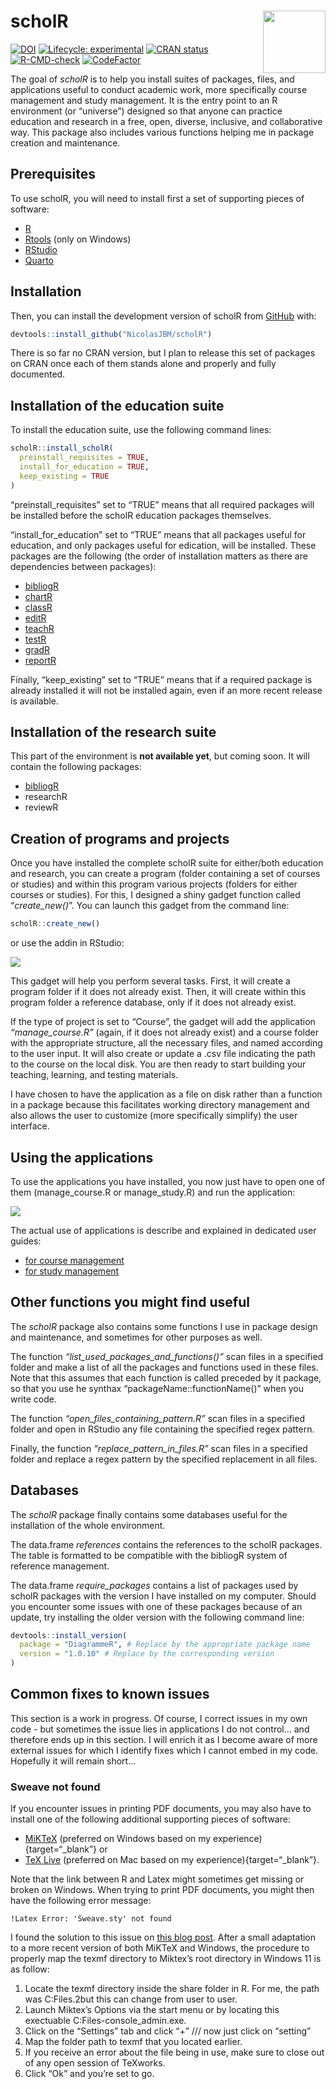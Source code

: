 
<!-- README.md is generated from README.Rmd. Please edit that file -->

# scholR <img src="https://raw.githubusercontent.com/NicolasJBM/scholR/ddc7fecbd529ef9088295ef8aedf471014545b82/docs/assets/scholR.svg" align="right" width="100" height="100" >

<!-- badges: start -->

[![DOI](https://zenodo.org/badge/454038310.svg)](https://zenodo.org/badge/latestdoi/454038310)
[![Lifecycle:
experimental](https://img.shields.io/badge/lifecycle-experimental-orange.svg)](https://lifecycle.r-lib.org/articles/stages.html#experimental)
[![CRAN
status](https://www.r-pkg.org/badges/version/scholR)](https://CRAN.R-project.org/package=scholR)
[![R-CMD-check](https://github.com/NicolasJBM/scholR/actions/workflows/R-CMD-check.yaml/badge.svg)](https://github.com/NicolasJBM/scholR/actions/workflows/R-CMD-check.yaml)
[![CodeFactor](https://www.codefactor.io/repository/github/NicolasJBM/scholR/badge)](https://www.codefactor.io/repository/github/NicolasJBM/scholR)
<!-- badges: end -->

The goal of *scholR* is to help you install suites of packages, files,
and applications useful to conduct academic work, more specifically
course management and study management. It is the entry point to an R
environment (or “universe”) designed so that anyone can practice
education and research in a free, open, diverse, inclusive, and
collaborative way. This package also includes various functions helping
me in package creation and maintenance.

## Prerequisites

To use scholR, you will need to install first a set of supporting pieces
of software:

- <a href="https://cran.rstudio.com/" target="_blank">R</a>
- <a href="https://cran.r-project.org/bin/windows/Rtools/"
  target="_blank">Rtools</a> (only on Windows)
- <a href="https://posit.co/download/rstudio-desktop/"
  target="_blank">RStudio</a>
- <a href="https://quarto.org/docs/get-started/"
  target="_blank">Quarto</a>

## Installation

Then, you can install the development version of scholR from
<a href="https://github.com/" target="_blank">GitHub</a> with:

``` r
devtools::install_github("NicolasJBM/scholR")
```

There is so far no CRAN version, but I plan to release this set of
packages on CRAN once each of them stands alone and properly and fully
documented.

## Installation of the education suite

To install the education suite, use the following command lines:

``` r
scholR::install_scholR(
  preinstall_requisites = TRUE,
  install_for_education = TRUE,
  keep_existing = TRUE
)
```

“preinstall_requisites” set to “TRUE” means that all required packages
will be installed before the scholR education packages themselves.

“install_for_education” set to “TRUE” means that all packages useful for
education, and only packages useful for edication, will be installed.
These packages are the following (the order of installation matters as
there are dependencies between packages):

- <a href="https://nicolasjbm.github.io/bibliogR/"
  target="_blank">bibliogR</a>
- <a href="https://nicolasjbm.github.io/chartR/"
  target="_blank">chartR</a>
- <a href="https://nicolasjbm.github.io/classR/"
  target="_blank">classR</a>
- <a href="https://nicolasjbm.github.io/editR/" target="_blank">editR</a>
- <a href="https://nicolasjbm.github.io/teachR/"
  target="_blank">teachR</a>
- <a href="https://nicolasjbm.github.io/testR/" target="_blank">testR</a>
- <a href="https://nicolasjbm.github.io/gradR/" target="_blank">gradR</a>
- <a href="https://nicolasjbm.github.io/reportR/"
  target="_blank">reportR</a>

Finally, “keep_existing” set to “TRUE” means that if a required package
is already installed it will not be installed again, even if an more
recent release is available.

## Installation of the research suite

This part of the environment is **not available yet**, but coming soon.
It will contain the following packages:

- <a href="https://nicolasjbm.github.io/bibliogR/"
  target="_blank">bibliogR</a>
- researchR
- reviewR

## Creation of programs and projects

Once you have installed the complete scholR suite for either/both
education and research, you can create a program (folder containing a
set of courses or studies) and within this program various projects
(folders for either courses or studies). For this, I designed a shiny
gadget function called “*create_new()*”. You can launch this gadget from
the command line:

``` r
scholR::create_new()
```

or use the addin in RStudio:

![](https://raw.githubusercontent.com/NicolasJBM/scholR/main/docs/assets/scholR-create_new.gif)

This gadget will help you perform several tasks. First, it will create a
program folder if it does not already exist. Then, it will create within
this program folder a reference database, only if it does not already
exist.

If the type of project is set to “Course”, the gadget will add the
application *“manage_course.R”* (again, if it does not already exist)
and a course folder with the appropriate structure, all the necessary
files, and named according to the user input. It will also create or
update a .csv file indicating the path to the course on the local disk.
You are then ready to start building your teaching, learning, and
testing materials.

I have chosen to have the application as a file on disk rather than a
function in a package because this facilitates working directory
management and also allows the user to customize (more specifically
simplify) the user interface.

## Using the applications

To use the applications you have installed, you now just have to open
one of them (manage_course.R or manage_study.R) and run the application:

![](https://raw.githubusercontent.com/NicolasJBM/scholR/main/docs/assets/scholR-run_manage_course.gif)

The actual use of applications is describe and explained in dedicated
user guides:

- <a href="" target="_blank">for course management</a>
- <a href="" target="_blank">for study management</a>

## Other functions you might find useful

The *scholR* package also contains some functions I use in package
design and maintenance, and sometimes for other purposes as well.

The function *“list_used_packages_and_functions()”* scan files in a
specified folder and make a list of all the packages and functions used
in these files. Note that this assumes that each function is called
preceded by it package, so that you use he synthax
“packageName::functionName()” when you write code.

The function *“open_files_containing_pattern.R”* scan files in a
specified folder and open in RStudio any file containing the specified
regex pattern.

Finally, the function *“replace_pattern_in_files.R”* scan files in a
specified folder and replace a regex pattern by the specified
replacement in all files.

## Databases

The *scholR* package finally contains some databases useful for the
installation of the whole environment.

The data.frame *references* contains the references to the scholR
packages. The table is formatted to be compatible with the bibliogR
system of reference management.

The data.frame *require_packages* contains a list of packages used by
scholR packages with the version I have installed on my computer. Should
you encounter some issues with one of these packages because of an
update, try installing the older version with the following command
line:

``` r
devtools::install_version(
  package = "DiagrammeR", # Replace by the appropriate package name
  version = "1.0.10" # Replace by the corresponding version
)
```

## Common fixes to known issues

This section is a work in progress. Of course, I correct issues in my
own code - but sometimes the issue lies in applications I do not
control… and therefore ends up in this section. I will enrich it as I
become aware of more external issues for which I identify fixes which I
cannot embed in my code. Hopefully it will remain short…

### Sweave not found

If you encounter issues in printing PDF documents, you may also have to
install one of the following additional supporting pieces of software:

- <a href="https://miktex.org/" target="_blank">MiKTeX</a> (preferred on
  Windows based on my experience){target=“\_blank”} or
- <a href="https://tug.org/texlive/" target="_blank">TeX Live</a>
  (preferred on Mac based on my experience){target=“\_blank”}.

Note that the link between R and Latex might sometimes get missing or
broken on Windows. When trying to print PDF documents, you might then
have the following error message:

    !Latex Error: 'Sweave.sty' not found

I found the solution to this issue on <a
href="https://tex.stackexchange.com/questions/153193/latex-error-sweave-sty-not-found"
target="_blank">this blog post</a>. After a small adaptation to a more
recent version of both MiKTeX and Windows, the procedure to properly map
the texmf directory to Miktex’s root directory in Windows 11 is as
follow:

1.  Locate the texmf directory inside the share folder in R. For me, the
    path was C:Files.2but this can change from user to user.
2.  Launch Miktex’s Options via the start menu or by locating this
    exectuable C:Files-console_admin.exe.
3.  Click on the “Settings” tab and click “+” /// now just click on
    “setting”
4.  Map the folder path to texmf that you located earlier.
5.  If you receive an error about the file being in use, make sure to
    close out of any open session of TeXworks.
6.  Click “Ok” and you’re set to go.
